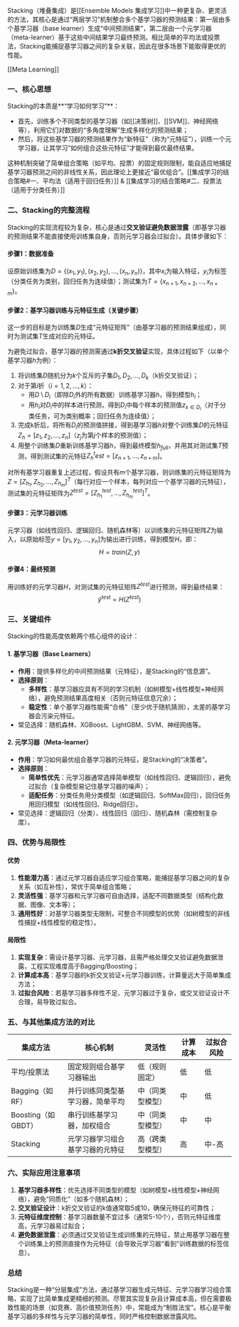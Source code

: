 Stacking（堆叠集成）是[[Ensemble Models 集成学习]]中一种更复杂、更灵活的方法，其核心是通过“两层学习”机制整合多个基学习器的预测结果：第一层由多个基学习器（base learner）生成“中间预测结果”，第二层由一个元学习器（meta-learner）基于这些中间结果学习最终预测。相比简单的平均法或投票法，Stacking能捕捉基学习器之间的复杂关联，因此在很多场景下能取得更优的性能。

[[Meta Learning]]
### 一、核心思想
Stacking的本质是**“学习如何学习”**：  
- 首先，训练多个不同类型的基学习器（如[[决策树]]、[[SVM]]、神经网络等），利用它们对数据的“多角度理解”生成多样化的预测结果；  
- 然后，将这些基学习器的预测结果作为“新特征”（称为“元特征”），训练一个元学习器，让其学习“如何组合这些元特征”才能得到最优最终结果。  

这种机制突破了简单组合策略（如平均、投票）的固定规则限制，能自适应地捕捉基学习器预测之间的非线性关系，因此理论上更接近“最优组合”。[[集成学习的结合策略#一、平均法（适用于回归任务）]] & [[集成学习的结合策略#二、投票法（适用于分类任务）]]


### 二、Stacking的完整流程
Stacking的实现流程较为复杂，核心是通过**交叉验证避免数据泄露**（即基学习器的预测结果不能直接使用训练集自身，否则元学习器会过拟合）。具体步骤如下：


#### 步骤1：数据准备  
设原始训练集为$D = \{(x_1, y_1), (x_2, y_2), ..., (x_n, y_n)\}$，其中$x_i$为输入特征，$y_i$为标签（分类任务为类别，回归任务为连续值）；测试集为$T = \{x_{n+1}, x_{n+2}, ..., x_{n+m}\}$。  


#### 步骤2：基学习器训练与元特征生成（关键步骤）  
这一步的目标是为训练集$D$生成“元特征矩阵”（由基学习器的预测结果组成），同时为测试集$T$生成对应的元特征。  

为避免过拟合，基学习器的预测需通过**k折交叉验证**实现，具体过程如下（以单个基学习器$h$为例）：  
1. 将训练集$D$随机分为$k$个互斥的子集$D_1, D_2, ..., D_k$（k折交叉验证）；  
2. 对于第$i$折（$i=1,2,...,k$）：  
   - 用$D \setminus D_i$（即除$D_i$外的所有数据）训练基学习器$h$，得到模型$h_i$；  
   - 用$h_i$对$D_i$中的样本进行预测，得到$D_i$中每个样本的预测值$z_{x \in D_i}$（对于分类任务，可为类别概率；回归任务为连续值）；  
3. 完成k折后，将所有$D_i$的预测值拼接，得到基学习器$h$对整个训练集$D$的元特征$Z_h = [z_1, z_2, ..., z_n]$（$z_j$为第$j$个样本的预测值）；  
4. 用整个训练集$D$重新训练基学习器$h$，得到最终模型$h_{full}$，并用其对测试集$T$预测，得到测试集的元特征$Z_h^test = [z_{n+1}, ..., z_{n+m}]$。  

对所有基学习器重复上述过程，假设共有$m$个基学习器，则训练集的元特征矩阵为$Z = [Z_{h_1}, Z_{h_2}, ..., Z_{h_m}]^T$（每行对应一个样本，每列对应一个基学习器的元特征），测试集的元特征矩阵为$Z^{test} = [Z_{h_1}^{test}, ..., Z_{h_m}^{test}]^T$。  


#### 步骤3：元学习器训练  
元学习器（如线性回归、逻辑回归、随机森林等）以训练集的元特征矩阵$Z$为输入，以原始标签$y = [y_1, y_2, ..., y_n]$为输出进行训练，得到模型$H$。即：  
$$
H = train(Z, y)
$$  


#### 步骤4：最终预测  
用训练好的元学习器$H$，对测试集的元特征矩阵$Z^{test}$进行预测，得到最终结果：  
$$
\hat{y}^{test} = H(Z^{test})
$$  


### 三、关键组件  
Stacking的性能高度依赖两个核心组件的设计：  


#### 1. 基学习器（Base Learners）  
- **作用**：提供多样化的中间预测结果（元特征），是Stacking的“信息源”。  
- **选择原则**：  
  - **多样性**：基学习器应具有不同的学习机制（如树模型+线性模型+神经网络），避免预测结果高度相关（否则元特征信息冗余）；  
  - **稳定性**：单个基学习器性能需“合格”（至少优于随机猜测），太差的基学习器会污染元特征。  
- 常见选择：随机森林、XGBoost、LightGBM、SVM、神经网络等。  


#### 2. 元学习器（Meta-learner）  
- **作用**：学习如何最优组合基学习器的元特征，是Stacking的“决策者”。  
- **选择原则**：  
  - **简单性优先**：元学习器通常选择简单模型（如线性回归、逻辑回归），避免过拟合（复杂模型易记住基学习器的噪声）；  
  - **适配任务**：分类任务用分类模型（如逻辑回归、SoftMax回归），回归任务用回归模型（如线性回归、Ridge回归）。  
- 常见选择：逻辑回归（分类）、线性回归（回归）、随机森林（需控制复杂度）。  


### 四、优势与局限性  


#### 优势  
1. **性能潜力高**：通过元学习器自适应学习组合策略，能捕捉基学习器之间的复杂关系（如互补性），常优于简单组合策略；  
2. **灵活性强**：基学习器和元学习器可自由选择，适配不同数据类型（结构化数据、图像、文本等）；  
3. **通用性好**：对基学习器类型无限制，可整合不同模型的优势（如树模型的非线性捕捉+线性模型的稳定性）。  


#### 局限性  
1. **实现复杂**：需设计基学习器、元学习器，且需严格处理交叉验证避免数据泄露，工程实现难度高于Bagging/Boosting；  
2. **计算成本高**：基学习器的k折交叉验证+元学习器训练，计算量远大于简单集成方法；  
3. **过拟合风险**：若基学习器多样性不足、元学习器过于复杂，或交叉验证设计不合理，易导致过拟合。  


### 五、与其他集成方法的对比  
| 集成方法       | 核心机制                          | 灵活性     | 计算成本 | 过拟合风险 |  
|----------------|-----------------------------------|------------|----------|------------|  
| 平均/投票法    | 固定规则组合基学习器输出          | 低（规则固定） | 低       | 低         |  
| Bagging（如RF）| 并行训练同类型基学习器，简单平均  | 中（同类型模型） | 中       | 低         |  
| Boosting（如GBDT）| 串行训练基学习器，加权组合       | 中（同类型模型） | 中       | 中         |  
| Stacking       | 元学习器学习组合基学习器的元特征  | 高（跨类型模型） | 高       | 中-高      |  


### 六、实际应用注意事项  
1. **基学习器多样性**：优先选择不同类型的模型（如树模型+线性模型+神经网络），避免“同质化”（如多个随机森林）；  
2. **交叉验证设计**：k折交叉验证的k值通常取5或10，确保元特征的可靠性；  
3. **元特征维度控制**：基学习器数量不宜过多（通常5-10个），否则元特征维度高，元学习器易过拟合；  
4. **避免数据泄露**：必须通过交叉验证生成训练集的元特征，禁止用基学习器在整个训练集上的预测直接作为元特征（会导致元学习器“看到”训练数据的标签信息）。  


### 总结  
Stacking是一种“分层集成”方法，通过基学习器生成元特征、元学习器学习组合策略，实现了比简单集成更精细的预测。尽管其实现复杂且计算成本高，但在需要极致性能的场景（如竞赛、高价值预测任务）中，常能成为“制胜法宝”。核心是平衡基学习器的多样性与元学习器的简单性，同时严格控制数据泄露风险。